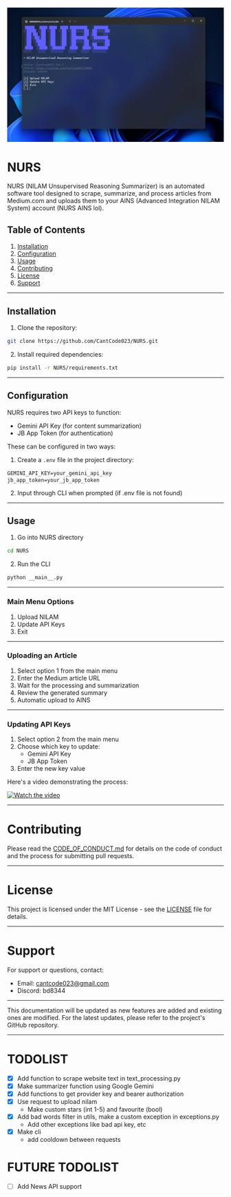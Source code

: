 ![main menu](assets/menu.png)
# NURS

NURS (NILAM Unsupervised Reasoning Summarizer) is an automated software tool designed to scrape, summarize, and process articles from Medium.com and uploads them to your AINS (Advanced Integration NILAM System) account (NURS AINS lol).

## Table of Contents
1. [Installation](#installation)
2. [Configuration](#configuration)
3. [Usage](#usage)
4. [Contributing](#contributing)
5. [License](#license)
6. [Support](#support)

---

## Installation

1. Clone the repository:
```bash
git clone https://github.com/CantCode023/NURS.git
```

2. Install required dependencies:
```bash
pip install -r NURS/requirements.txt
```

---

## Configuration

NURS requires two API keys to function:
- Gemini API Key (for content summarization)
- JB App Token (for authentication)

These can be configured in two ways:

1. Create a `.env` file in the project directory:
```
GEMINI_API_KEY=your_gemini_api_key
jb_app_token=your_jb_app_token
```

2. Input through CLI when prompted (if .env file is not found)

---

## Usage

1. Go into NURS directory
```bash
cd NURS
```

2. Run the CLI
```python
python __main__.py
```

---

### Main Menu Options
1. Upload NILAM
2. Update API Keys
3. Exit

---

### Uploading an Article
1. Select option 1 from the main menu
2. Enter the Medium article URL
3. Wait for the processing and summarization
4. Review the generated summary
5. Automatic upload to AINS

---

### Updating API Keys
1. Select option 2 from the main menu
2. Choose which key to update:
   - Gemini API Key
   - JB App Token
3. Enter the new key value

Here's a video demonstrating the process:

[![Watch the video](https://img.youtube.com/vi/3uQ3ZmgXQmE/0.jpg)](https://www.youtube.com/watch?v=3uQ3ZmgXQmE)

---

# Contributing

Please read the [CODE_OF_CONDUCT.md](CODE_OF_CONDUCT.md) for details on the code of conduct and the process for submitting pull requests.

---

# License

This project is licensed under the MIT License - see the [LICENSE](LICENSE) file for details.

---

# Support

For support or questions, contact:
- Email: cantcode023@gmail.com
- Discord: bd8344

---

This documentation will be updated as new features are added and existing ones are modified. For the latest updates, please refer to the project's GitHub repository.

---

# TODOLIST
- [x] Add function to scrape website text in text_processing.py
- [x] Make summarizer function using Google Gemini
- [x] Add functions to get provider key and bearer authorization
- [x] Use request to upload nilam
  - Make custom stars (int 1-5) and favourite (bool)
- [x] Add bad words filter in utils, make a custom exception in exceptions.py
  - Add other exceptions like bad api key, etc
- [x] Make cli
  - add cooldown between requests

# FUTURE TODOLIST
- [ ] Add News API support